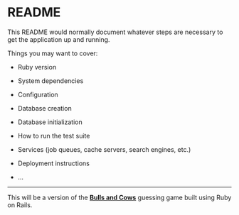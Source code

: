 # README

This README would normally document whatever steps are necessary to get the
application up and running.

Things you may want to cover:

* Ruby version

* System dependencies

* Configuration

* Database creation

* Database initialization

* How to run the test suite

* Services (job queues, cache servers, search engines, etc.)

* Deployment instructions

* ...

---

This will be a version of the **[Bulls and Cows](https://en.wikipedia.org/wiki/Bulls_and_Cows)** guessing game built using Ruby on Rails.
